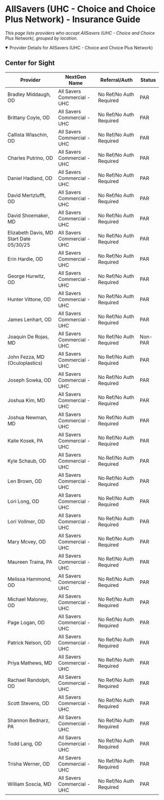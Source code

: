 # AllSavers (UHC - Choice and Choice Plus Network) - Insurance Guide

*This page lists providers who accept AllSavers (UHC - Choice and Choice Plus Network), grouped by location.*

<details open><summary>Provider Details for AllSavers (UHC - Choice and Choice Plus Network)</summary>

## Center for Sight

| Provider | NextGen Name | Referral/Auth | Status |
|----------|-------------|--------------|--------|
| Bradley Middaugh, OD | All Savers Commercial - UHC | No Ref/No Auth Required | PAR |
| Brittany Coyle, OD | All Savers Commercial - UHC | No Ref/No Auth Required | PAR |
| Callista Wlaschin, OD | All Savers Commercial - UHC | No Ref/No Auth Required | PAR |
| Charles Putrino, OD | All Savers Commercial - UHC | No Ref/No Auth Required | PAR |
| Daniel Hadland, OD | All Savers Commercial - UHC | No Ref/No Auth Required | PAR |
| David Mertzlufft, OD | All Savers Commercial - UHC | No Ref/No Auth Required | PAR |
| David Shoemaker, MD | All Savers Commercial - UHC | No Ref/No Auth Required | PAR |
| Elizabeth Davis, MD                      Start Date 05/30/25 | All Savers Commercial - UHC | No Ref/No Auth Required | PAR |
| Erin Hardie, OD | All Savers Commercial - UHC | No Ref/No Auth Required | PAR |
| George Hurwitz, OD | All Savers Commercial - UHC | No Ref/No Auth Required | PAR |
| Hunter Vittone, OD | All Savers Commercial - UHC | No Ref/No Auth Required | PAR |
| James Lenhart, OD | All Savers Commercial - UHC | No Ref/No Auth Required | PAR |
| Joaquin De Rojas, MD | All Savers Commercial - UHC | No Ref/No Auth Required | Non-PAR |
| John Fezza, MD (Oculoplastics) | All Savers Commercial - UHC | No Ref/No Auth Required | PAR |
| Joseph Sowka, OD | All Savers Commercial - UHC | No Ref/No Auth Required | PAR |
| Joshua Kim, MD | All Savers Commercial - UHC | No Ref/No Auth Required | PAR |
| Joshua Newman, MD | All Savers Commercial - UHC | No Ref/No Auth Required | PAR |
| Kalie Kosek, PA | All Savers Commercial - UHC | No Ref/No Auth Required | PAR |
| Kyle Schaub, OD | All Savers Commercial - UHC | No Ref/No Auth Required | PAR |
| Len Brown, OD | All Savers Commercial - UHC | No Ref/No Auth Required | PAR |
| Lori Long, OD | All Savers Commercial - UHC | No Ref/No Auth Required | PAR |
| Lori Vollmer, OD | All Savers Commercial - UHC | No Ref/No Auth Required | PAR |
| Mary Mcvey, OD | All Savers Commercial - UHC | No Ref/No Auth Required | PAR |
| Maureen Traina, PA | All Savers Commercial - UHC | No Ref/No Auth Required | PAR |
| Melissa Hammond, OD | All Savers Commercial - UHC | No Ref/No Auth Required | PAR |
| Michael Maloney, OD | All Savers Commercial - UHC | No Ref/No Auth Required | PAR |
| Page Logan, OD | All Savers Commercial - UHC | No Ref/No Auth Required | PAR |
| Patrick Nelson, OD | All Savers Commercial - UHC | No Ref/No Auth Required | PAR |
| Priya Mathews, MD | All Savers Commercial - UHC | No Ref/No Auth Required | PAR |
| Rachael Randolph, OD | All Savers Commercial - UHC | No Ref/No Auth Required | PAR |
| Scott Stevens, OD | All Savers Commercial - UHC | No Ref/No Auth Required | PAR |
| Shannon Bednarz, PA | All Savers Commercial - UHC | No Ref/No Auth Required | PAR |
| Todd Lang, OD | All Savers Commercial - UHC | No Ref/No Auth Required | PAR |
| Trisha Werner, OD | All Savers Commercial - UHC | No Ref/No Auth Required | PAR |
| William Soscia, MD | All Savers Commercial - UHC | No Ref/No Auth Required | PAR |

</details>

